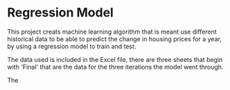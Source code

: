 # Regression Model
This project creats machine learning algorithm that is meant use different historical data to be able to predict the change in housing prices for a year, by using a regression model to train and test.

The data used is included in the Excel file, there are three sheets that begin with 'Final' that are the data for the three iterations the model went through.

The 
